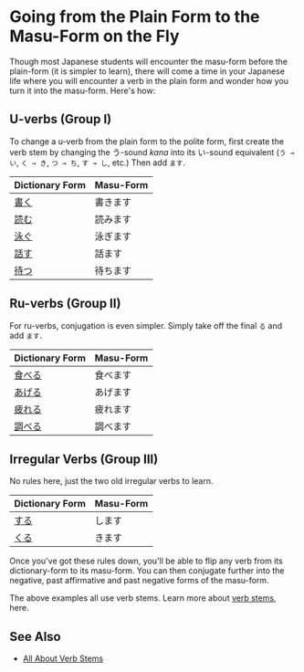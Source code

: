# Going from the Plain Form to the Masu-Form on the Fly

Though most Japanese students will encounter the masu-form before the plain-form (it is simpler to learn), there will come a time in your Japanese life where you will encounter a verb in the plain form and wonder how you turn it into the masu-form. Here's how:

## U-verbs (Group I)
To change a u-verb from the plain form to the polite form, first create the verb stem by changing the う-sound *kana* into its い-sound equivalent (`う → い`, `く → き`, `つ → ち`, `す → し`, etc.) Then add `ます`.

|Dictionary Form|Masu-Form|
|:--|:--|
|[書く]()|書きます|
|[読む]()|読みます|
|[泳ぐ]()|泳ぎます|
|[話す]()|話ます|
|[待つ]()|待ちます|

## Ru-verbs (Group II)
For ru-verbs, conjugation is even simpler. Simply take off the final `る` and add `ます`.

|Dictionary Form|Masu-Form|
|:--|:--|
|[食べる]()|食べます|
|[あげる]()|あげます|
|[疲れる]()|疲れます|
|[調べる]()|調べます|

## Irregular Verbs (Group III)
No rules here, just the two old irregular verbs to learn.

|Dictionary Form|Masu-Form|
|:--|:--|
|[する](1157170)|します|
|[くる]()|きます|

Once you've got these rules down, you'll be able to flip any verb from its dictionary-form to its masu-form. You can then conjugate further into the negative, past affirmative and past negative forms of the masu-form. 

The above examples all use verb stems. Learn more about [verb stems](verb-iform), here.

## See Also
* [All About Verb Stems](verb-iform)


